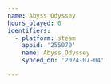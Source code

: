 ```yaml
---
name: Abyss Odyssey
hours_played: 0
identifiers:
  - platform: steam
    appid: '255070'
    name: Abyss Odyssey
    synced_on: '2024-07-04'

---
```

